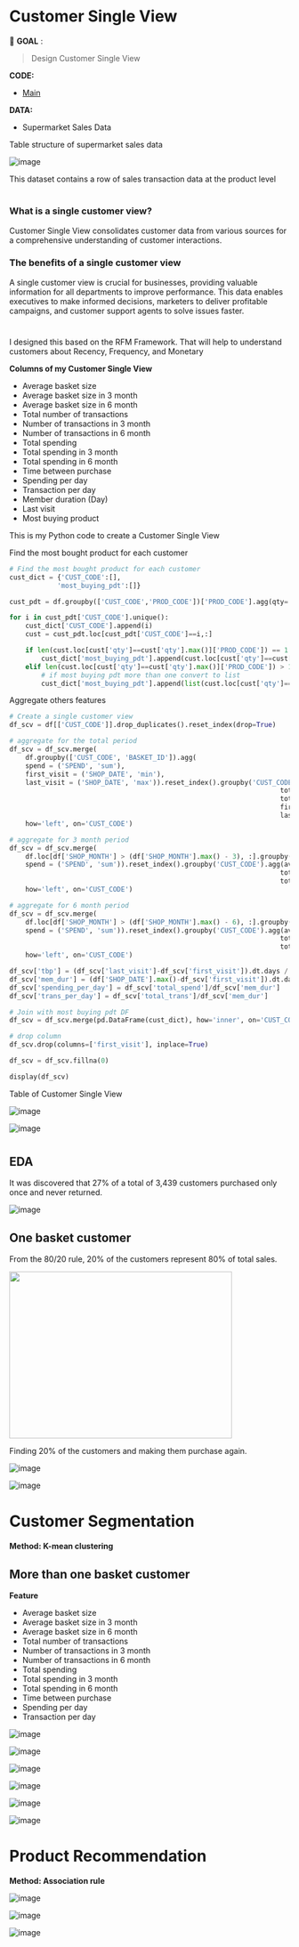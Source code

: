 # Customer Single View
:pushpin: **GOAL** : 
> Design Customer Single View

**CODE:** 
- [Main](./main.ipynb)

**DATA:**  
- Supermarket Sales Data

Table structure of supermarket sales data 

![image](https://github.com/terjirapat/MADT8101-Customer-Analytics/assets/77285026/5841a9f2-0c28-420d-884d-562795e2bdc8)

This dataset contains a row of sales transaction data at the product level

#
### **What is a single customer view?**

Customer Single View consolidates customer data from various sources for a comprehensive understanding of customer interactions.

### **The benefits of a single customer view**

A single customer view is crucial for businesses, providing valuable information for all departments to improve performance. This data enables executives to make informed decisions, marketers to deliver profitable campaigns, and customer support agents to solve issues faster.

#

I designed this based on the RFM Framework. That will help to understand customers about Recency, Frequency, and Monetary

**Columns of my Customer Single View**

- Average basket size
- Average basket size in 3 month
- Average basket size in 6 month
- Total number of transactions
- Number of transactions in 3 month
- Number of transactions in 6 month
- Total spending
- Total spending in 3 month
- Total spending in 6 month
- Time between purchase
- Spending per day
- Transaction per day
- Member duration (Day)
- Last visit
- Most buying product

This is my Python code to create a Customer Single View

Find the most bought product for each customer
```python
# Find the most bought product for each customer
cust_dict = {'CUST_CODE':[],
            'most_buying_pdt':[]}

cust_pdt = df.groupby(['CUST_CODE','PROD_CODE'])['PROD_CODE'].agg(qty='count').reset_index()

for i in cust_pdt['CUST_CODE'].unique():
    cust_dict['CUST_CODE'].append(i)
    cust = cust_pdt.loc[cust_pdt['CUST_CODE']==i,:]

    if len(cust.loc[cust['qty']==cust['qty'].max()]['PROD_CODE']) == 1:
        cust_dict['most_buying_pdt'].append(cust.loc[cust['qty']==cust['qty'].max()]['PROD_CODE'].reset_index(drop=True)[0])
    elif len(cust.loc[cust['qty']==cust['qty'].max()]['PROD_CODE']) > 1:
        # if most buying pdt more than one convert to list
        cust_dict['most_buying_pdt'].append(list(cust.loc[cust['qty']==cust['qty'].max()]['PROD_CODE']))
```

Aggregate others features

```python
# Create a single customer view
df_scv = df[['CUST_CODE']].drop_duplicates().reset_index(drop=True)

# aggregate for the total period
df_scv = df_scv.merge(
    df.groupby(['CUST_CODE', 'BASKET_ID']).agg(
    spend = ('SPEND', 'sum'),
    first_visit = ('SHOP_DATE', 'min'),
    last_visit = ('SHOP_DATE', 'max')).reset_index().groupby('CUST_CODE').agg(avg_bkt_size = ('spend', 'mean'), 
                                                                    total_trans = ('spend', 'count'),
                                                                    total_spend = ('spend', 'sum'),
                                                                    first_visit = ('first_visit', 'min'),
                                                                    last_visit = ('last_visit', 'max')),
    how='left', on='CUST_CODE')

# aggregate for 3 month period
df_scv = df_scv.merge(
    df.loc[df['SHOP_MONTH'] > (df['SHOP_MONTH'].max() - 3), :].groupby(['CUST_CODE', 'BASKET_ID']).agg(
    spend = ('SPEND', 'sum')).reset_index().groupby('CUST_CODE').agg(avg_bkt_size_3m = ('spend', 'mean'), 
                                                                    total_trans_3m = ('spend', 'count'),
                                                                    total_spend_3m = ('spend', 'sum')),
    how='left', on='CUST_CODE')

# aggregate for 6 month period
df_scv = df_scv.merge(
    df.loc[df['SHOP_MONTH'] > (df['SHOP_MONTH'].max() - 6), :].groupby(['CUST_CODE', 'BASKET_ID']).agg(
    spend = ('SPEND', 'sum')).reset_index().groupby('CUST_CODE').agg(avg_bkt_size_6m = ('spend', 'mean'), 
                                                                    total_trans_6m = ('spend', 'count'),
                                                                    total_spend_6m = ('spend', 'sum')),
    how='left', on='CUST_CODE')

df_scv['tbp'] = (df_scv['last_visit']-df_scv['first_visit']).dt.days / df_scv['total_trans']
df_scv['mem_dur'] = (df['SHOP_DATE'].max()-df_scv['first_visit']).dt.days
df_scv['spending_per_day'] = df_scv['total_spend']/df_scv['mem_dur']
df_scv['trans_per_day'] = df_scv['total_trans']/df_scv['mem_dur']

# Join with most buying pdt DF
df_scv = df_scv.merge(pd.DataFrame(cust_dict), how='inner', on='CUST_CODE')

# drop column
df_scv.drop(columns=['first_visit'], inplace=True)

df_scv = df_scv.fillna(0)

display(df_scv)
```

Table of Customer Single View

![image](https://github.com/terjirapat/MADT8101-Customer-Analytics/assets/77285026/56612df4-a888-45ce-adc7-a5439590b12e)

![image](https://github.com/terjirapat/MADT8101-Customer-Analytics/assets/77285026/a1c60d20-3b31-4aa3-bd3b-ca11dd91c147)

#

## EDA

It was discovered that 27% of a total of 3,439 customers purchased only once and never returned.

![image](https://github.com/terjirapat/MADT8101-Customer-Analytics/assets/77285026/48a8adfb-90dd-4099-be5b-254ce7df232a)

## One basket customer

From the 80/20 rule, 20% of the customers represent 80% of total sales.

<img src="https://github.com/terjirapat/MADT8101-Customer-Analytics/assets/77285026/cb9e233a-1a80-4d31-bac3-db701e3d1e3c" height="300" width="400">

Finding 20% of the customers and making them purchase again.

![image](https://github.com/terjirapat/MADT8101-Customer-Analytics/assets/77285026/edc1e9cc-24a6-4e8f-babd-d4c902455e86)

![image](https://github.com/terjirapat/MADT8101-Customer-Analytics/assets/77285026/9c1646b2-8e3e-4066-9a47-4fd31e452c3c)

# Customer Segmentation

**Method: K-mean clustering**

## More than one basket customer

**Feature**

- Average basket size
- Average basket size in 3 month
- Average basket size in 6 month
- Total number of transactions
- Number of transactions in 3 month
- Number of transactions in 6 month
- Total spending
- Total spending in 3 month
- Total spending in 6 month
- Time between purchase
- Spending per day
- Transaction per day

![image](https://github.com/terjirapat/MADT8101-Customer-Analytics/assets/77285026/c808fd75-b767-4c25-99f6-836220f3c508)

![image](https://github.com/terjirapat/MADT8101-Customer-Analytics/assets/77285026/d3554544-bea9-49d1-9fbe-cb4ce109001b)

![image](https://github.com/terjirapat/MADT8101-Customer-Analytics/assets/77285026/c394f8af-7103-405e-b9ed-cef3505ef4ae)

![image](https://github.com/terjirapat/MADT8101-Customer-Analytics/assets/77285026/e95e90b8-98ea-43e8-85a6-5a69edef2893)

![image](https://github.com/terjirapat/MADT8101-Customer-Analytics/assets/77285026/976da07f-99b8-42a8-8d3c-0b5546d66d96)

![image](https://github.com/terjirapat/MADT8101-Customer-Analytics/assets/77285026/a8d98144-a1de-4429-9f90-065126c6ce3c)


# Product Recommendation

**Method: Association rule**

![image](https://github.com/terjirapat/MADT8101-Customer-Analytics/assets/77285026/677969df-e130-486f-a7e3-aefa2ed824fe)

![image](https://github.com/terjirapat/MADT8101-Customer-Analytics/assets/77285026/0ec4c32e-c568-460c-b07e-17ecffb3400a)

![image](https://github.com/terjirapat/MADT8101-Customer-Analytics/assets/77285026/815eec60-767a-480f-86b0-069b135578c5)









